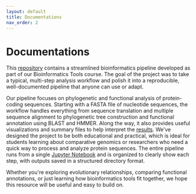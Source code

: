 ```yaml
---
layout: default
title: Documentations
nav_order: 2
---
```


# Documentations

This [repository](https://github.com/luquelab/bioinformatics-teamwinners) contains a streamlined bioinformatics pipeline developed as part of our Bioinformatics Tools course. The goal of the project was to take a typical, multi-step analysis workflow and polish it into a reproducible, well-documented pipeline that anyone can use or adapt.

Our pipeline focuses on phylogenetic and functional analysis of protein-coding sequences. Starting with a FASTA file of nucleotide sequences, the workflow handles everything from sequence translation and multiple sequence alignment to phylogenetic tree construction and functional annotation using BLAST and HMMER. Along the way, it also provides useful visualizations and summary files to help interpret the [results](https://luquelab.github.io/bioinformatics-teamwinners/gallery/). We've designed the project to be both educational and practical, which is ideal for students learning about comparative genomics or researchers who need a quick way to process and analyze protein sequences. The entire pipeline runs from a single [Jupyter Notebook](https://colab.research.google.com/github/luquelab/bioinformatics-teamwinners/blob/colab_dev/notebooks/sequence_analysis_pipeline.ipynb) and is organized to clearly show each step, with outputs saved in a structured directory format.

Whether you're exploring evolutionary relationships, comparing functional annotations, or just learning how bioinformatics tools fit together, we hope this resource will be useful and easy to build on.
